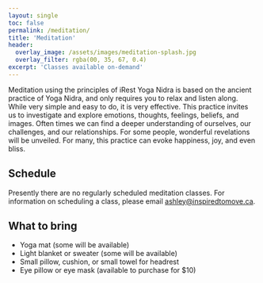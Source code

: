 ```yaml
---
layout: single
toc: false
permalink: /meditation/
title: 'Meditation'
header:
  overlay_image: /assets/images/meditation-splash.jpg
  overlay_filter: rgba(00, 35, 67, 0.4)
excerpt: 'Classes available on-demand'
---
```


Meditation using the principles of iRest Yoga Nidra is based on the ancient practice
of Yoga Nidra, and only requires you to relax and listen along. While very simple and
easy to do, it is very effective. This practice invites us to investigate and explore
emotions, thoughts, feelings, beliefs, and images. Often times we can find a deeper
understanding of ourselves, our challenges, and our relationships. For some people,
wonderful revelations will be unveiled. For many, this practice can evoke happiness,
joy, and even bliss.

## Schedule

Presently there are no regularly scheduled meditation classes. For information on scheduling a class, please email [ashley@inspiredtomove.ca](mailto:ashley@inspiredtomove.ca).

## What to bring

- Yoga mat (some will be available)
- Light blanket or sweater (some will be available)
- Small pillow, cushion, or small towel for headrest
- Eye pillow or eye mask (available to purchase for $10)
